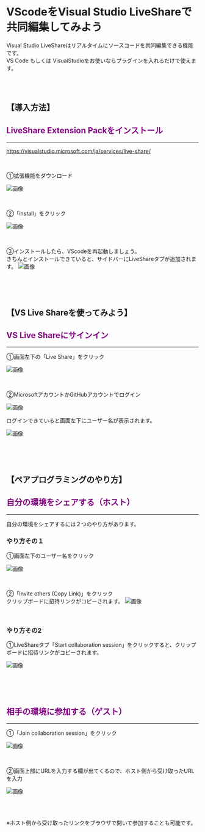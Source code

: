# VScodeをVisual Studio LiveShareで共同編集してみよう</font>

Visual Studio LiveShareはリアルタイムにソースコードを共同編集できる機能です。<br>
VS Code もしくは VisualStudioをお使いならプラグインを入れるだけで使えます。

<br>
<br>

## 【導入方法】

## <font color=purple> LiveShare Extension Packをインストール</font>
---

https://visualstudio.microsoft.com/ja/services/live-share/

<br>

①拡張機能をダウンロード


![画像](https://techmode.co.jp/images/vs_1.png)

<br>

②「install」をクリック

![画像](https://techmode.co.jp/images/vs_2.png)

<br>

③インストールしたら、VScodeを再起動しましょう。<br>
きちんとインストールできていると、サイドバーにLiveShareタブが追加されます。
![画像](https://techmode.co.jp/images/vs_3.png)

<br>
<br>
<br>

## 【VS Live Shareを使ってみよう】

## <font color=purple> VS Live Shareにサインイン</font>
---
①画面左下の「Live Share」をクリック

![画像](https://techmode.co.jp/images/vs_4.png)

<br>

②MicrosoftアカウントかGitHubアカウントでログイン

![画像](https://techmode.co.jp/images/vs_5.png)


ログインできていると画面左下にユーザー名が表示されます。

![画像](https://techmode.co.jp/images/vs_6.png)



<br>
<br>
<br>

## 【ペアプログラミングのやり方】

## <font color=purple>自分の環境をシェアする（ホスト）</font>
---
自分の環境をシェアするには２つのやり方があります。
<br>

### やり方その１

①画面左下のユーザー名をクリック

![画像](https://techmode.co.jp/images/vs_6.png)

<br>

②「Invite others (Copy Link)」をクリック<br>
クリップボードに招待リンクがコピーされます。
![画像](https://techmode.co.jp/images/vs_7.png)

<br>

### やり方その2

①LiveShareタブ「Start collaboration session」をクリックすると、クリップボードに招待リンクがコピーされます。

![画像](https://techmode.co.jp/images/vs_8.png)

<br>
<br>
<br>


## <font color=purple>相手の環境に参加する（ゲスト）</font>
---
①「Join collaboration session」をクリック

![画像](https://techmode.co.jp/images/vs_9.png)

<br>

②画面上部にURLを入力する欄が出てくるので、ホスト側から受け取ったURLを入力

![画像](https://techmode.co.jp/images/vs_10.png)


<br>
<br>



※ホスト側から受け取ったリンクをブラウザで開いて参加することも可能です。





